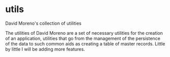 # utils
David Moreno's collection of utilities

The utilities of David Moreno are a set of necessary utilities for the creation of an application, utilities that go from the management of the persistence of the data to such common aids as creating a table of master records.
Little by little I will be adding more features.
